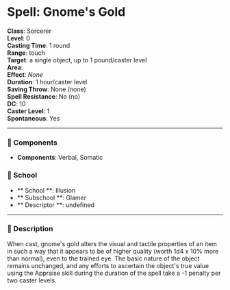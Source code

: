 
# Spell: Gnome's Gold
**Class**: Sorcerer  
**Level**: 0  
**Casting Time**: 1 round  
**Range**: touch  
**Target**: a single object, up to 1 pound/caster level  
**Area**:   
**Effect**: _None_  
**Duration**: 1 hour/caster level  
**Saving Throw**: None (none)  
**Spell Resistance**: No (no)  
**DC**: 10  
**Caster Level**: 1  
**Spontaneous**: Yes

---

### 🔮 Components
- **Components**: Verbal, Somatic

### 🏫 School
- ** School **: Illusion
- ** Subschool **: Glamer
- ** Descriptor **: undefined
---

### 📜 Description
When cast, gnome's gold alters the visual and tactile properties of an item in such a way that it appears to be of higher quality (worth 1d4 x 10% more than normal), even to the trained eye. The basic nature of the object remains unchanged, and any efforts to ascertain the object's true value using the Appraise skill during the duration of the spell take a -1 penalty per two caster levels.
